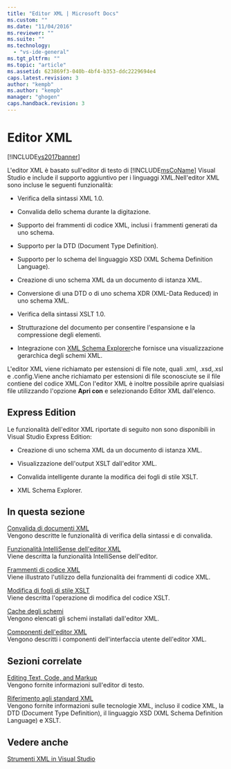 ```yaml
---
title: "Editor XML | Microsoft Docs"
ms.custom: ""
ms.date: "11/04/2016"
ms.reviewer: ""
ms.suite: ""
ms.technology: 
  - "vs-ide-general"
ms.tgt_pltfrm: ""
ms.topic: "article"
ms.assetid: 623869f3-040b-4bf4-b353-ddc2229694e4
caps.latest.revision: 3
author: "kempb"
ms.author: "kempb"
manager: "ghogen"
caps.handback.revision: 3
---
```

# Editor XML
[!INCLUDE[vs2017banner](../code-quality/includes/vs2017banner.md)]

L'editor XML è basato sull'editor di testo di [!INCLUDE[msCoName](../xml-tools/includes/msconame_md.md)] Visual Studio e include il supporto aggiuntivo per i linguaggi XML.Nell'editor XML sono incluse le seguenti funzionalità:  
  
-   Verifica della sintassi XML 1.0.  
  
-   Convalida dello schema durante la digitazione.  
  
-   Supporto dei frammenti di codice XML, inclusi i frammenti generati da uno schema.  
  
-   Supporto per la DTD \(Document Type Definition\).  
  
-   Supporto per lo schema del linguaggio XSD \(XML Schema Definition Language\).  
  
-   Creazione di uno schema XML da un documento di istanza XML.  
  
-   Conversione di una DTD o di uno schema XDR \(XML\-Data Reduced\) in uno schema XML.  
  
-   Verifica della sintassi XSLT 1.0.  
  
-   Strutturazione del documento per consentire l'espansione e la compressione degli elementi.  
  
-   Integrazione con [XML Schema Explorer](../xml-tools/xml-schema-explorer.md)che fornisce una visualizzazione gerarchica degli schemi XML.  
  
 L'editor XML viene richiamato per estensioni di file note, quali .xml, .xsd,.xsl e .config.Viene anche richiamato per estensioni di file sconosciute se il file contiene del codice XML.Con l'editor XML è inoltre possibile aprire qualsiasi file utilizzando l'opzione **Apri con** e selezionando Editor XML dall'elenco.  
  
## Express Edition  
 Le funzionalità dell'editor XML riportate di seguito non sono disponibili in Visual Studio Express Edition:  
  
-   Creazione di uno schema XML da un documento di istanza XML.  
  
-   Visualizzazione dell'output XSLT dall'editor XML.  
  
-   Convalida intelligente durante la modifica dei fogli di stile XSLT.  
  
-   XML Schema Explorer.  
  
## In questa sezione  
 [Convalida di documenti XML](../xml-tools/xml-document-validation.md)  
 Vengono descritte le funzionalità di verifica della sintassi e di convalida.  
  
 [Funzionalità IntelliSense dell'editor XML](../xml-tools/xml-editor-intellisense-features.md)  
 Viene descritta la funzionalità IntelliSense dell'editor.  
  
 [Frammenti di codice XML](../xml-tools/xml-snippets.md)  
 Viene illustrato l'utilizzo della funzionalità dei frammenti di codice XML.  
  
 [Modifica di fogli di stile XSLT](../xml-tools/editing-xslt-style-sheets.md)  
 Viene descritta l'operazione di modifica del codice XSLT.  
  
 [Cache degli schemi](../xml-tools/schema-cache.md)  
 Vengono elencati gli schemi installati dall'editor XML.  
  
 [Componenti dell'editor XML](../xml-tools/xml-editor-components.md)  
 Vengono descritti i componenti dell'interfaccia utente dell'editor XML.  
  
## Sezioni correlate  
 [Editing Text, Code, and Markup](http://msdn.microsoft.com/it-it/0d9c00d7-5df4-48a3-b185-2a265f055439)  
 Vengono fornite informazioni sull'editor di testo.  
  
 [Riferimento agli standard XML](http://msdn.microsoft.com/it-it/79c78508-c9d0-423a-a00f-672e855de401)  
 Vengono fornite informazioni sulle tecnologie XML, incluso il codice XML, la DTD \(Document Type Definition\), il linguaggio XSD \(XML Schema Definition Language\) e XSLT.  
  
## Vedere anche  
 [Strumenti XML in Visual Studio](../xml-tools/xml-tools-in-visual-studio.md)